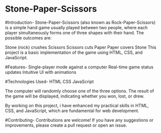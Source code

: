 # Stone-Paper-Scissors
#Introduction-
Stone-Paper-Scissors (also known as Rock-Paper-Scissors) is a simple hand game usually played between two people, where each player simultaneously forms one of three shapes with their hand. The possible outcomes are:

Stone (rock) crushes Scissors
Scissors cuts Paper
Paper covers Stone
This project is a basic implementation of the game using HTML, CSS, and JavaScript.

#Features-
Single-player mode against a computer
Real-time game status updates
Intuitive UI with animations

#Technologies Used-
HTML
CSS
JavaScript

The computer will randomly choose one of the three options.
The result of the game will be displayed, indicating whether you won, lost, or drew.

By working on this project, i have enhanced my practical skills in HTML, CSS, and JavaScript, which are fundamental for web development.

#Contributing-
Contributions are welcome! If you have any suggestions or improvements, please create a pull request or open an issue.

